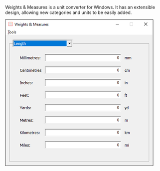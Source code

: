 Weights & Measures is a unit converter for Windows. It has an extensible design, allowing new categories and units to be easily added.

<img src="WM.png" alt="A screenshot of Weight & Measures, showing the length conversion mode." />
